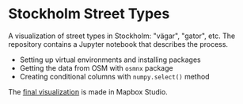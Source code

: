 # Stockholm Street Types

A visualization of street types in Stockholm: "vägar", "gator", etc.
The repository contains a Jupyter notebook that describes the process.
- Setting up virtual environments and installing packages
- Getting the data from OSM with `osmnx` package
- Creating conditional columns with `numpy.select()` method

The [final visualization](https://api.mapbox.com/styles/v1/ninlin/cl1kgmmef001w14o6ggqdgveu.html?title=view&access_token=pk.eyJ1IjoibmlubGluIiwiYSI6ImNqanR0Zzc4bzI5b2Ezd2xlb2ZmbzdrOHMifQ.nhMfjVcApf7oZVzhlMnRLA&zoomwheel=true&fresh=true#9/59.3504/18.1518) is made in Mapbox Studio. 